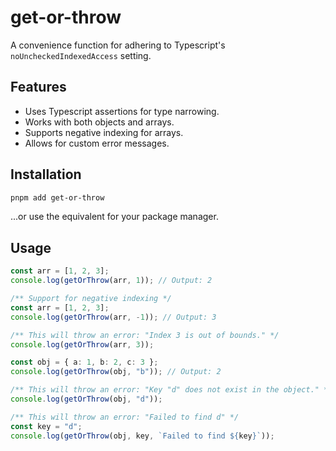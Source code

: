 # get-or-throw

A convenience function for adhering to Typescript's `noUncheckedIndexedAccess`
setting.

## Features

- Uses Typescript assertions for type narrowing.
- Works with both objects and arrays.
- Supports negative indexing for arrays.
- Allows for custom error messages.

## Installation

```bash
pnpm add get-or-throw
```

...or use the equivalent for your package manager.

## Usage

```ts
const arr = [1, 2, 3];
console.log(getOrThrow(arr, 1)); // Output: 2

/** Support for negative indexing */
const arr = [1, 2, 3];
console.log(getOrThrow(arr, -1)); // Output: 3

/** This will throw an error: "Index 3 is out of bounds." */
console.log(getOrThrow(arr, 3));

const obj = { a: 1, b: 2, c: 3 };
console.log(getOrThrow(obj, "b")); // Output: 2

/** This will throw an error: "Key "d" does not exist in the object." */
console.log(getOrThrow(obj, "d"));

/** This will throw an error: "Failed to find d" */
const key = "d";
console.log(getOrThrow(obj, key, `Failed to find ${key}`));
```
